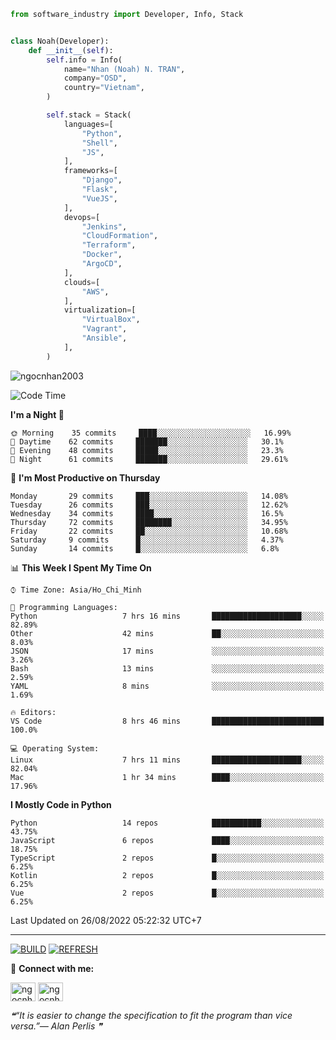 ```python
from software_industry import Developer, Info, Stack


class Noah(Developer):
    def __init__(self):
        self.info = Info(
            name="Nhan (Noah) N. TRAN",
            company="OSD",
            country="Vietnam",
        )

        self.stack = Stack(
            languages=[
                "Python",
                "Shell",
                "JS",
            ],
            frameworks=[
                "Django",
                "Flask",
                "VueJS",
            ],
            devops=[
                "Jenkins",
                "CloudFormation",
                "Terraform",
                "Docker",
                "ArgoCD",
            ],
            clouds=[
                "AWS",
            ],
            virtualization=[
                "VirtualBox",
                "Vagrant",
                "Ansible",
            ],
        )
```
<img src="https://komarev.com/ghpvc/?username=ngocnhan2003&label=Profile%20views&color=0e75b6&style=flat" alt="ngocnhan2003" /> 

<!--START_SECTION:waka-->
![Code Time](http://img.shields.io/badge/Code%20Time-471%20hrs%206%20mins-blue)

**I'm a Night 🦉** 

```text
🌞 Morning    35 commits     ████░░░░░░░░░░░░░░░░░░░░░   16.99% 
🌆 Daytime    62 commits     ███████░░░░░░░░░░░░░░░░░░   30.1% 
🌃 Evening    48 commits     █████░░░░░░░░░░░░░░░░░░░░   23.3% 
🌙 Night      61 commits     ███████░░░░░░░░░░░░░░░░░░   29.61%

```
📅 **I'm Most Productive on Thursday** 

```text
Monday       29 commits     ███░░░░░░░░░░░░░░░░░░░░░░   14.08% 
Tuesday      26 commits     ███░░░░░░░░░░░░░░░░░░░░░░   12.62% 
Wednesday    34 commits     ████░░░░░░░░░░░░░░░░░░░░░   16.5% 
Thursday     72 commits     ████████░░░░░░░░░░░░░░░░░   34.95% 
Friday       22 commits     ██░░░░░░░░░░░░░░░░░░░░░░░   10.68% 
Saturday     9 commits      █░░░░░░░░░░░░░░░░░░░░░░░░   4.37% 
Sunday       14 commits     █░░░░░░░░░░░░░░░░░░░░░░░░   6.8%

```


📊 **This Week I Spent My Time On** 

```text
⌚︎ Time Zone: Asia/Ho_Chi_Minh

💬 Programming Languages: 
Python                   7 hrs 16 mins       ████████████████████░░░░░   82.89% 
Other                    42 mins             ██░░░░░░░░░░░░░░░░░░░░░░░   8.03% 
JSON                     17 mins             ░░░░░░░░░░░░░░░░░░░░░░░░░   3.26% 
Bash                     13 mins             ░░░░░░░░░░░░░░░░░░░░░░░░░   2.59% 
YAML                     8 mins              ░░░░░░░░░░░░░░░░░░░░░░░░░   1.69%

🔥 Editors: 
VS Code                  8 hrs 46 mins       █████████████████████████   100.0%

💻 Operating System: 
Linux                    7 hrs 11 mins       ████████████████████░░░░░   82.04% 
Mac                      1 hr 34 mins        ████░░░░░░░░░░░░░░░░░░░░░   17.96%

```

**I Mostly Code in Python** 

```text
Python                   14 repos            ███████████░░░░░░░░░░░░░░   43.75% 
JavaScript               6 repos             ████░░░░░░░░░░░░░░░░░░░░░   18.75% 
TypeScript               2 repos             █░░░░░░░░░░░░░░░░░░░░░░░░   6.25% 
Kotlin                   2 repos             █░░░░░░░░░░░░░░░░░░░░░░░░   6.25% 
Vue                      2 repos             █░░░░░░░░░░░░░░░░░░░░░░░░   6.25%

```



 Last Updated on 26/08/2022 05:22:32 UTC+7
<!--END_SECTION:waka-->

<hr>

[![BUILD](https://github.com/ngocnhan2003/ngocnhan2003/actions/workflows/001_build.yml/badge.svg)](https://github.com/ngocnhan2003/ngocnhan2003/actions/workflows/001_build.yml)
[![REFRESH](https://github.com/ngocnhan2003/ngocnhan2003/actions/workflows/002_refresh.yml/badge.svg)](https://github.com/ngocnhan2003/ngocnhan2003/actions/workflows/002_refresh.yml)

🔗 **Connect with me:**

<a href="https://linkedin.com/in/ngocnhan2003" target="blank"><img align="center" src="https://raw.githubusercontent.com/rahuldkjain/github-profile-readme-generator/master/src/images/icons/Social/linked-in-alt.svg" alt="ngocnhan2003" height="30" width="40" /></a>
<a href="https://instagram.com/ngocnhan2003" target="blank"><img align="center" src="https://raw.githubusercontent.com/rahuldkjain/github-profile-readme-generator/master/src/images/icons/Social/instagram.svg" alt="ngocnhan2003" height="30" width="40" /></a>


<!--STARTS_HERE_QUOTE_README-->
<i>❝“It is easier to change the specification to fit the program than vice versa.”— Alan Perlis   ❞</i>
<!--ENDS_HERE_QUOTE_README-->